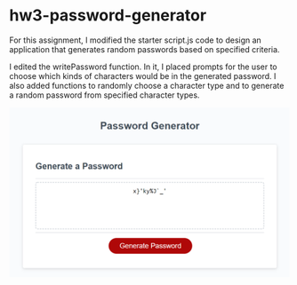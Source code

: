 # hw3-password-generator

For this assignment, I modified the starter script.js code to design an application that generates random passwords based on specified criteria.

I edited the writePassword function. In it, I placed prompts for the user to choose which kinds of characters would be in the generated password. I also added functions to randomly choose a character type and to generate a random password from specified character types.

![Screenshot of generated password](Assets\passwordGeneratorScreenshot.png)